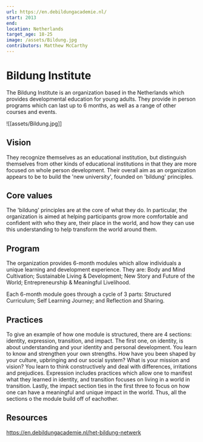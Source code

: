 ```yaml
---
url: https://en.debildungacademie.nl/
start: 2013
end: 
location: Netherlands
target_age: 18-25
image: /assets/Bildung.jpg
contributors: Matthew McCarthy
---
```


# Bildung Institute

The Bildung Institute is an organization based in the Netherlands which provides developmental education for young adults. They provide in person programs which can last up to 6 months, as well as a range of other courses and events. 

![[assets/Bildung.jpg]]

## Vision 

They recognize themselves as an educational institution, but distinguish themselves from other kinds of educational institutions in that they are more focused on whole person development. Their overall aim as an organization appears to be to build the 'new university', founded on 'bildung' principles. 

## Core values 

The 'bildung' principles are at the core of what they do. In particular, the organization is aimed at helping participants grow more comfortable and confident with who they are, their place in the world, and how they can use this understanding to help transform the world around them.
 
## Program 

The organization provides 6-month modules which allow individuals a unique learning and development experience. They are: Body and Mind Cultivation; Sustainable Living & Development; New Story and Future of the World; Entrepreneurship & Meaningful Livelihood. 

Each 6-month module goes through a cycle of 3 parts: Structured Curriculum; Self Learning Journey; and Reflection and Sharing. 

## Practices

To give an example of how one module is structured, there are 4 sections: identity, expression, transition, and impact. The first one, on identity, is about understanding and your identity and personal development. You learn to know and strengthen your own strengths. How have you been shaped by your culture, upbringing and our social system? What is your mission and vision? You learn to think constructively and deal with differences, irritations and prejudices. Expression includes practices which allow one to manifest what they learned in identity, and transition focuses on living in a world in transition. Lastly, the impact section ties in the first three to focus on how one can have a meaningful and unique impact in the world. Thus, all the sections o the module build off of eachother.

## Resources 

https://en.debildungacademie.nl/het-bildung-netwerk